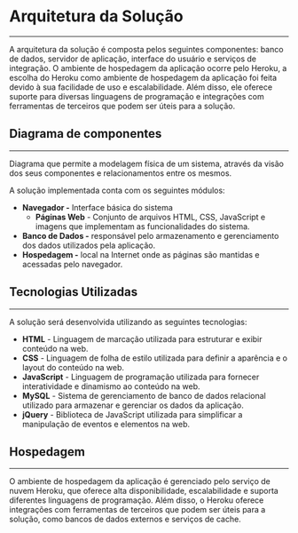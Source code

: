 # Arquitetura da Solução

---

A arquitetura da solução é composta pelos seguintes componentes: banco de dados, servidor de aplicação, interface do usuário e serviços de integração. O ambiente de hospedagem da aplicação ocorre pelo Heroku, a escolha do Heroku como ambiente de hospedagem da aplicação foi feita devido à sua facilidade de uso e escalabilidade. Além disso, ele oferece suporte para diversas linguagens de programação e integrações com ferramentas de terceiros que podem ser úteis para a solução.

## **Diagrama de componentes**

---

Diagrama que permite a modelagem física de um sistema, através da visão dos seus componentes e relacionamentos entre os mesmos.

A solução implementada conta com os seguintes módulos:

- **Navegador -** Interface básica do sistema
    - **Páginas Web** - Conjunto de arquivos HTML, CSS, JavaScript e imagens que implementam as funcionalidades do sistema.
- **Banco de Dados -** responsável pelo armazenamento e gerenciamento dos dados utilizados pela aplicação.
- **Hospedagem -** local na Internet onde as páginas são mantidas e acessadas pelo navegador.

## Tecnologias Utilizadas

---

A solução será desenvolvida utilizando as seguintes tecnologias:

- **HTML** - Linguagem de marcação utilizada para estruturar e exibir conteúdo na web.
- **CSS** - Linguagem de folha de estilo utilizada para definir a aparência e o layout do conteúdo na web.
- **JavaScript** - Linguagem de programação utilizada para fornecer interatividade e dinamismo ao conteúdo na web.
- **MySQL** - Sistema de gerenciamento de banco de dados relacional utilizado para armazenar e gerenciar os dados da aplicação.
- **jQuery** - Biblioteca de JavaScript utilizada para simplificar a manipulação de eventos e elementos na web.

## Hospedagem

---

O ambiente de hospedagem da aplicação é gerenciado pelo serviço de nuvem Heroku, que oferece alta disponibilidade, escalabilidade e suporta diferentes linguagens de programação. Além disso, o Heroku oferece integrações com ferramentas de terceiros que podem ser úteis para a solução, como bancos de dados externos e serviços de cache.